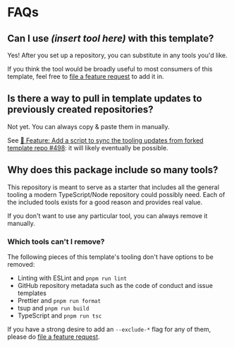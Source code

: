 # FAQs

## Can I use _(insert tool here)_ with this template?

Yes!
After you set up a repository, you can substitute in any tools you'd like.

If you think the tool would be broadly useful to most consumers of this template, feel free to [file a feature request](https://github.com/JoshuaKGoldberg/template-typescript-node-package/issues/new?assignees=&labels=type%3A+feature&projects=&template=03-feature.yml&title=%F0%9F%9A%80+Feature%3A+%3Cshort+description+of+the+feature%3E) to add it in.

## Is there a way to pull in template updates to previously created repositories?

Not yet.
You can always copy & paste them in manually.

See [🚀 Feature: Add a script to sync the tooling updates from forked template repo #498](https://github.com/JoshuaKGoldberg/template-typescript-node-package/issues/498): it will likely eventually be possible.

## Why does this package include so many tools?

This repository is meant to serve as a starter that includes all the general tooling a modern TypeScript/Node repository could possibly need.
Each of the included tools exists for a good reason and provides real value.

If you don't want to use any particular tool, you can always remove it manually.

### Which tools can't I remove?

The following pieces of this template's tooling don't have options to be removed:

- Linting with ESLint and `pnpm run lint`
- GitHub repository metadata such as the code of conduct and issue templates
- Prettier and `pnpm run format`
- tsup and `pnpm run build`
- TypeScript and `pnpm run tsc`

If you have a strong desire to add an `--exclude-*` flag for any of them, please do [file a feature request](https://github.com/JoshuaKGoldberg/template-typescript-node-package/issues/new?assignees=&labels=type%3A+feature&projects=&template=03-feature.yml&title=%F0%9F%9A%80+Feature%3A+%3Cshort+description+of+the+feature%3E).
